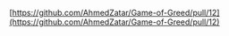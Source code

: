 [https://github.com/AhmedZatar/Game-of-Greed/pull/12](https://github.com/AhmedZatar/Game-of-Greed/pull/12)
